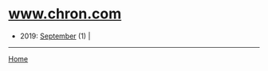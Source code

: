 # www.chron.com

  * 2019: 
      [September](./www-chron-com-2019-09.md) (1) | 

----

[Home](../)
